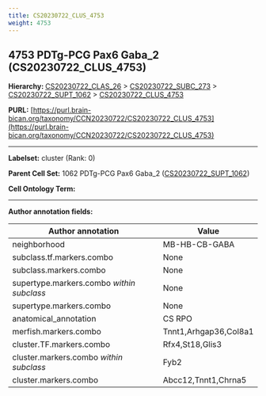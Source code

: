 ```yaml
---
title: CS20230722_CLUS_4753
weight: 4753
---
```

## 4753 PDTg-PCG Pax6 Gaba_2 (CS20230722_CLUS_4753)
<b>Hierarchy: </b>
[CS20230722_CLAS_26](../CS20230722_CLAS_26) >
[CS20230722_SUBC_273](../CS20230722_SUBC_273) >
[CS20230722_SUPT_1062](../CS20230722_SUPT_1062) >
[CS20230722_CLUS_4753](../CS20230722_CLUS_4753)

**PURL:** [https://purl.brain-bican.org/taxonomy/CCN20230722/CS20230722_CLUS_4753](https://purl.brain-bican.org/taxonomy/CCN20230722/CS20230722_CLUS_4753)

---


**Labelset:** cluster (Rank: 0)

**Parent Cell Set:** 1062 PDTg-PCG Pax6 Gaba_2 ([CS20230722_SUPT_1062](../CS20230722_SUPT_1062))



**Cell Ontology Term:** 

[MARKER GENES.]: #


---

[TRANSFERRED ANNOTATIONS.]: #


[AUTHOR ANNOTATION FIELDS.]: #


**Author annotation fields:**

| Author annotation | Value |
|-------------------|-------|
|neighborhood|MB-HB-CB-GABA|
|subclass.tf.markers.combo|None|
|subclass.markers.combo|None|
|supertype.markers.combo _within subclass_|None|
|supertype.markers.combo|None|
|anatomical_annotation|CS RPO|
|merfish.markers.combo|Tnnt1,Arhgap36,Col8a1|
|cluster.TF.markers.combo|Rfx4,St18,Glis3|
|cluster.markers.combo _within subclass_|Fyb2|
|cluster.markers.combo|Abcc12,Tnnt1,Chrna5|

